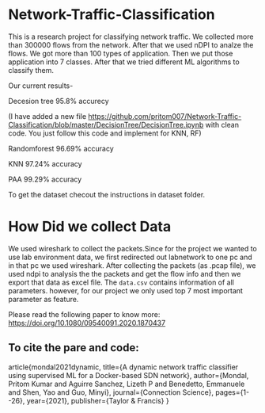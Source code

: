 # Network-Traffic-Classification

This is a research project for classifying network traffic. We collected more than 300000 flows from the network. After that we used nDPI to analze the flows. We got more than 100 types of application. Then we put those application into 7 classes. After that we tried different ML algorithms to classify them.

Our current results-

Decesion tree 95.8% accurecy 

(I have added a new file https://github.com/pritom007/Network-Traffic-Classification/blob/master/DecisionTree/DecisionTree.ipynb  with clean code. You just follow this code and implement for KNN, RF)

Randomforest 96.69% accuracy

KNN 97.24% accuracy

PAA 99.29% accuracy

To get the dataset checout the instructions in dataset folder.

# How Did we collect Data

We used wireshark to collect the packets.Since for the project we wanted to use lab environment data, we first redirected out labnetwork to one pc and in that pc we used wireshark. After collecting the packets (as .pcap file), we used ndpi to analysis the the packets and get the flow info and then we export that data as excel file. The `data.csv` contains information of all parameters. however, for our project we only used top 7 most important parameter as feature.

Please read the following paper to know more: https://doi.org/10.1080/09540091.2020.1870437

## To cite the pare and code:
article{mondal2021dynamic,
  title={A dynamic network traffic classifier using supervised ML for a Docker-based SDN network},
  author={Mondal, Pritom Kumar and Aguirre Sanchez, Lizeth P and Benedetto, Emmanuele and Shen, Yao and Guo, Minyi},
  journal={Connection Science},
  pages={1--26},
  year={2021},
  publisher={Taylor \& Francis}
}

